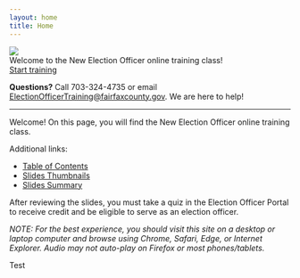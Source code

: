```yaml
---
layout: home
title: Home
---
```


<img class="hero-image" src="{{ site.github.url }}/assets/img/slide-thumbnails.png">

<div class="homepage-intro">
Welcome to the New Election Officer online training class!
</div>

<div class="homepage-button">
<a href="{{ site.github.url }}/slides/001">Start training</a>
</div>

**Questions?** Call 703-324-4735 or email ElectionOfficerTraining@fairfaxcounty.gov. We are here to help!

---


Welcome! On this page, you will find the New Election Officer online training class.

Additional links:
* <a href="{{ site.github.url }}/slides/">Table of Contents</a>
* <a href="{{ site.github.url }}/slides-thumbnails/">Slides Thumbnails</a>
* <a href="{{ site.github.url }}/slides-summary/">Slides Summary</a>

After reviewing the slides, you must take a quiz in the Election Officer Portal to receive credit and be eligible to serve as an election officer.

*NOTE: For the best experience, you should visit this site on a desktop or laptop computer and browse using Chrome, Safari, Edge, or Internet Explorer. Audio may not auto-play on Firefox or most phones/tablets.*

<div class="homepage-box">
    Test
</div>